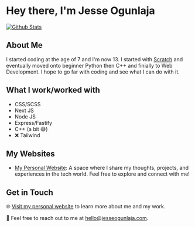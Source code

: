 # Hey there, I'm Jesse Ogunlaja

[![Github Stats](https://github-readme-stats.vercel.app/api?username=JesseOgunlaja&show_icons=true&count_private=true&hide=contribs)](https://github.com/JesseOgunlaja)

## About Me
I started coding at the age of 7 and I'm now 13. I started with [Scratch](https://scratch.mit.edu) and eventually moved onto beginner Python then C++ and finially to Web Development.
I hope to go far with coding and see what I can do with it.

## What I work/worked with
- CSS/SCSS
- Next JS
- Node JS
- Express/Fastify
- C++ (a bit 😅)
- ❌ Tailwind

## My Websites
- [My Personal Website](https://jesseogunlaja.com): A space where I share my thoughts, projects, and experiences in the tech world. Feel free to explore and connect with me!

## Get in Touch
🌐 [Visit my personal website](https://jesseogunlaja.com) to learn more about me and my work.

📧 Feel free to reach out to me at [hello@jesseogunlaja.com](mailto:hello@jesseogunlaja.com).
